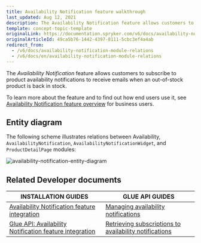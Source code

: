 ```yaml
---
title: Availability Notification feature walkthrough
last_updated: Aug 12, 2021
description: The Availability Notification feature allows customers to subscribe to product availability notifications of out-of-stock products.
template: concept-topic-template
originalLink: https://documentation.spryker.com/v6/docs/availability-notification-module-relations
originalArticleId: 49ca5b76-1442-4397-8111-5cbc3ef4a4ab
redirect_from:
  - /v6/docs/availability-notification-module-relations
  - /v6/docs/en/availability-notification-module-relations
---
```


The _Availability Notification_ feature allows customers to subscribe to product availability notifications to receive emails when an out-of-stock product is back in stock.


To learn more about the feature and to find out how end users use it, see [Availability Notification feature overview](/docs/scos/user/features/{{page.version}}/availability-notification-feature-overview.html) for business users.


## Entity diagram

The following scheme illustrates relations between Availability, `AvailabilityNotification`, `AvailabilityNotificationWidget`, and `ProductDetailPage` modules:

<div class="width-100">

![availability-notification-entity-diagram](https://spryker.s3.eu-central-1.amazonaws.com/docs/Features/Mailing+&+Communication/Product+is+Available+Again/module-diagram.png)

</div>


## Related Developer documents

|INSTALLATION GUIDES  | GLUE API GUIDES  |
|---------|---------|
| [Availability Notification feature integration](/docs/scos/dev/feature-integration-guides/{{page.version}}/availability-notification-feature-integration.html)  | [Managing availability notifications](/docs/scos/dev/glue-api-guides/{{page.version}}/managing-products/managing-availability-notifications/managing-availability-notifications.html)  |
| [Glue API: Availability Notification feature integration](/docs/scos/dev/feature-integration-guides/{{page.version}}/glue-api/glue-api-availability-notification-feature-integration.html) | [Retrieving subscriptions to availability notifications](/docs/scos/dev/glue-api-guides/{{page.version}}/managing-products/managing-availability-notifications/retrieving-subscriptions-to-availability-notifications.html)  |
